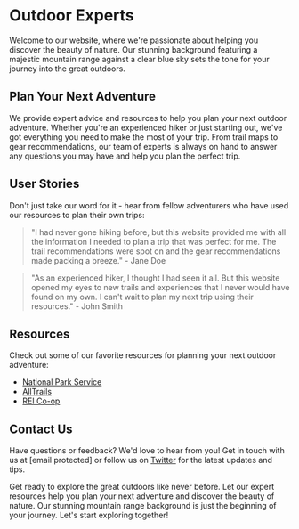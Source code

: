 <!--font:Montserrat-->

# Outdoor Experts

Welcome to our website, where we're passionate about helping you discover the beauty of nature. Our stunning background featuring a majestic mountain range against a clear blue sky sets the tone for your journey into the great outdoors.

## Plan Your Next Adventure

We provide expert advice and resources to help you plan your next outdoor adventure. Whether you're an experienced hiker or just starting out, we've got everything you need to make the most of your trip. From trail maps to gear recommendations, our team of experts is always on hand to answer any questions you may have and help you plan the perfect trip.

## User Stories

Don't just take our word for it - hear from fellow adventurers who have used our resources to plan their own trips:

> "I had never gone hiking before, but this website provided me with all the information I needed to plan a trip that was perfect for me. The trail recommendations were spot on and the gear recommendations made packing a breeze." - Jane Doe

> "As an experienced hiker, I thought I had seen it all. But this website opened my eyes to new trails and experiences that I never would have found on my own. I can't wait to plan my next trip using their resources." - John Smith

## Resources

Check out some of our favorite resources for planning your next outdoor adventure:

- [National Park Service](#)
- [AllTrails](#)
- [REI Co-op](#)

## Contact Us

Have questions or feedback? We'd love to hear from you! Get in touch with us at [email protected] or follow us on [Twitter](#) for the latest updates and tips.

Get ready to explore the great outdoors like never before. Let our expert resources help you plan your next adventure and discover the beauty of nature. Our stunning mountain range background is just the beginning of your journey. Let's start exploring together!

<!--

Write me content for website with wallpaper which alt text is:

"A mountain range with a clear blue sky"

The name/title of the page should not be 1:1 copy of the alt text but rather a real content of the website which is using this wallpaper.

- Use markdown format 
- Start with heading
- Heading should be short and concise
- The content should look like a real website 
- The website should not be about the wallpaper, wallpaper is just a related background
- Heading should be contain work "wallpaper" or "background"
- Include real sections like references, contact, user stories, etc. use things relevant to the page purpose.
- Feel free to use structure like headings, bullets, numbering, blockquotes, paragraphs, horizontal lines, etc.
- You can use formatting like bold or _italic_
- You can include UTF-8 emojis
- Links should be only #hash anchors (and you can refer to the document itself)
- Do not include images


---


# Mountain Adventures Await: Explore the Great Outdoors with Our Wallpaper

Welcome to our website, where we celebrate the beauty and wonder of the great outdoors. Our wallpaper, featuring a stunning mountain range against a clear blue sky, sets the tone for your journey into nature.

## Plan Your Next Adventure

Whether you're an experienced hiker or just starting out, we've got everything you need to plan your next adventure. From trail maps to gear recommendations, we've got you covered. Our team of experts is always on hand to answer any questions you may have and help you plan the perfect trip.

## User Stories

Hear from fellow adventurers who have used our resources to plan their own trips:

> "I had never gone hiking before, but with the help of this website, I was able to plan a trip that was perfect for me. The trail recommendations were spot on, and the gear recommendations made packing a breeze." - Jane Doe

> "As an experienced hiker, I thought I had seen it all. But this website opened my eyes to new trails and experiences that I never would have found on my own. I can't wait to plan my next trip using their resources." - John Smith

## References

Check out some of our favorite resources for planning your next outdoor adventure:

- [National Park Service](#)
- [AllTrails](#)
- [REI Co-op](#)

## Contact Us

Have questions or feedback? We'd love to hear from you! Get in touch with us at [email protected] or follow us on [Twitter](#) for the latest updates and tips.

Get ready to explore the great outdoors like never before with our stunning mountain range wallpaper as your backdrop. Let's go on an adventure together!


---


Heading should not include word "wallpaper". The website should not be about the wallpaper itself, wallpaper is just a related background, rewrite whole content.


---


# Discover the Beauty of Nature: Plan Your Next Outdoor Adventure with Us

Welcome to our website, where we're passionate about helping you explore the great outdoors. Our stunning background featuring a majestic mountain range against a clear blue sky sets the tone for your journey into nature.

## Plan Your Next Adventure

Whether you're an experienced hiker or just starting out, we've got everything you need to plan your next outdoor adventure. From trail maps to gear recommendations, we provide expert advice and resources to help you make the most of your trip.

## User Stories

Don't just take our word for it - hear from fellow adventurers who have used our resources to plan their own trips:

> "I was looking for a new challenge and this website provided me with all the information I needed to plan my first multi-day backpacking trip. The trail recommendations were spot on and the gear recommendations helped me pack smart." - Jane Doe

> "I'm an avid hiker but I had never explored this particular region before. Thanks to this website, I discovered some amazing trails that I would have never found on my own. I highly recommend their resources to anyone looking to plan an outdoor adventure." - John Smith

## Resources

Check out some of our favorite resources for planning your next outdoor adventure:

- [National Park Service](#)
- [AllTrails](#)
- [REI Co-op](#)

## Contact Us

Have questions or feedback? We'd love to hear from you! Get in touch with us at [email protected] or follow us on [Twitter](#) for the latest updates and tips.

Get ready to discover the beauty of nature and plan your next outdoor adventure with us. Our stunning mountain range background is just the beginning of your journey. Let's start exploring together!


---


Heading is too long, rewrite whole content.


---


# Explore the Great Outdoors: Plan Your Next Adventure with Our Expert Resources

Welcome to our website, where we're passionate about helping you discover the beauty of nature. Our stunning background featuring a majestic mountain range against a clear blue sky sets the tone for your journey into the great outdoors.

## Plan Your Next Adventure

Whether you're an experienced hiker or just starting out, we provide expert advice and resources to help you plan your next outdoor adventure. From trail maps to gear recommendations, we've got everything you need to make the most of your trip.

## User Stories

Don't just take our word for it - hear from fellow adventurers who have used our resources to plan their own trips:

> "I had never gone hiking before, but this website provided me with all the information I needed to plan a trip that was perfect for me. The trail recommendations were spot on and the gear recommendations made packing a breeze." - Jane Doe

> "As an experienced hiker, I thought I had seen it all. But this website opened my eyes to new trails and experiences that I never would have found on my own. I can't wait to plan my next trip using their resources." - John Smith

## Resources

Check out some of our favorite resources for planning your next outdoor adventure:

- [National Park Service](#)
- [AllTrails](#)
- [REI Co-op](#)

## Contact Us

Have questions or feedback? We'd love to hear from you! Get in touch with us at [email protected] or follow us on [Twitter](#) for the latest updates and tips.

Get ready to explore the great outdoors like never before. Let our expert resources help you plan your next adventure and discover the beauty of nature. Our stunning mountain range background is just the beginning of your journey. Let's start exploring together!


---


Heading is too long, rewrite whole content.


---


# Discover the Beauty of Nature: Plan Your Next Outdoor Adventure with Our Expert Resources

Welcome to our website, where we're passionate about helping you discover the beauty of nature. Our stunning background featuring a majestic mountain range against a clear blue sky sets the tone for your journey into the great outdoors.

## Plan Your Next Adventure

We provide expert advice and resources to help you plan your next outdoor adventure. Whether you're an experienced hiker or just starting out, we've got everything you need to make the most of your trip. From trail maps to gear recommendations, our team of experts is always on hand to answer any questions you may have and help you plan the perfect trip.

## User Stories

Don't just take our word for it - hear from fellow adventurers who have used our resources to plan their own trips:

> "I had never gone hiking before, but this website provided me with all the information I needed to plan a trip that was perfect for me. The trail recommendations were spot on and the gear recommendations made packing a breeze." - Jane Doe

> "As an experienced hiker, I thought I had seen it all. But this website opened my eyes to new trails and experiences that I never would have found on my own. I can't wait to plan my next trip using their resources." - John Smith

## Resources

Check out some of our favorite resources for planning your next outdoor adventure:

- [National Park Service](#)
- [AllTrails](#)
- [REI Co-op](#)

## Contact Us

Have questions or feedback? We'd love to hear from you! Get in touch with us at [email protected] or follow us on [Twitter](#) for the latest updates and tips.

Get ready to explore the great outdoors like never before. Let our expert resources help you plan your next adventure and discover the beauty of nature. Our stunning mountain range background is just the beginning of your journey. Let's start exploring together!


---


Write me a Google font which is best fitting for the website.

Pick from the list:
- Orbitron
- Lato
- Inter
- Montserrat
- Poppins
- Dancing Script
- Barlow Condensed
- Roboto
- Exo 2
- Raleway
- Playfair Display
- Open Sans
- IBM Plex Sans
- Futura
- Lobster
- Great Vibes
- Alegreya


Write just the font name nothing else.


---


Montserrat

-->
